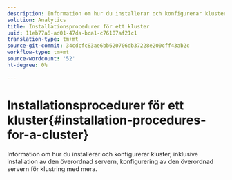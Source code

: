 ```yaml
---
description: Information om hur du installerar och konfigurerar kluster, inklusive installation av den överordnad servern, konfigurering av den överordnad servern för klustring med mera.
solution: Analytics
title: Installationsprocedurer för ett kluster
uuid: 11eb77a6-ad01-47da-bca1-c76107af21c1
translation-type: tm+mt
source-git-commit: 34cdcfc83ae6bb620706db37228e200cff43ab2c
workflow-type: tm+mt
source-wordcount: '52'
ht-degree: 0%

---
```



# Installationsprocedurer för ett kluster{#installation-procedures-for-a-cluster}

Information om hur du installerar och konfigurerar kluster, inklusive installation av den överordnad servern, konfigurering av den överordnad servern för klustring med mera.

